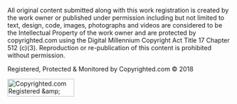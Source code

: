 

All original content submitted along with this work registration is created by the work owner or published under permission including but not limited to text, design, code, images, photographs and videos are considered to be the Intellectual Property of the work owner and are protected by copyrighted.com using the Digital Millennium Copyright Act Title 17 Chapter 512 (c)(3). Reproduction or re-publication of this content is prohibited without permission.

Registered, Protected & Monitored by Copyrighted.com © 2018 

<a class="copyrighted-badge" title="Copyrighted.com Protection Status" target="_blank" href="https://www.copyrighted.c/work/tAby9MlP9bZ7SV1C"><img alt="Copyrighted.com Registered &amp;amp; Protected" border="0" width="150" height="40" src="https://static.copyrighted.com/badges/001.png" /></a><script src="https://static.copyrighted.com/badges/helper.js"></script>
